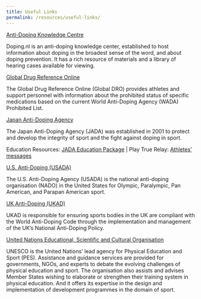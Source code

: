 ```yaml
---
title: Useful Links
permalink: /resources/useful-links/
---
```

[Anti-Doping Knowledge Centre](https://www.doping.nl/)

Doping.nl is an anti-doping knowledge center, established to host information about doping in the broadest sense of the word, and about doping prevention. It has a rich resource of materials and a library of hearing cases available for viewing.

[Global Drug Reference Online](https://www.globaldro.com/Home)

The Global Drug Reference Online (Global DRO) provides athletes and support personnel with information about the prohibited status of specific medications based on the current World Anti-Doping Agency (WADA) Prohibited List.

[Japan Anti-Doping Agency](https://www.playtruejapan.org/)

The Japan Anti-Doping Agency (JADA) was established in 2001 to protect and develop the integrity of sport and the fight against doping in sport.

Education Resources: [JADA Education Package](https://www.playtrue2020-sp4t.jp/edu_package/)   |   Play True Relay: [Athletes’ messages](https://www.playtrue2020-sp4t.jp/ptrelay/)

[U.S. Anti-Doping (USADA)](https://www.usada.org/)

The U.S. Anti-Doping Agency (USADA) is the national anti-doping organisation (NADO) in the United States for Olympic, Paralympic, Pan American, and Parapan American sport.

[UK Anti-Doping (UKAD)](https://www.ukad.org.uk/)

UKAD is responsible for ensuring sports bodies in the UK are compliant with the World Anti-Doping Code through the implementation and management of the UK’s National Anti-Doping Policy.

[United Nations Educational, Scientific and Cultural Organisation](https://en.unesco.org/themes/sport-and-anti-doping)

UNESCO is the United Nations’ lead agency for Physical Education and Sport (PES). Assistance and guidance services are provided for governments, NGOs, and experts to debate the evolving challenges of physical education and sport. The organisation also assists and advises Member States wishing to elaborate or strengthen their training system in physical education. And it offers its expertise in the design and implementation of development programmes in the domain of sport.
